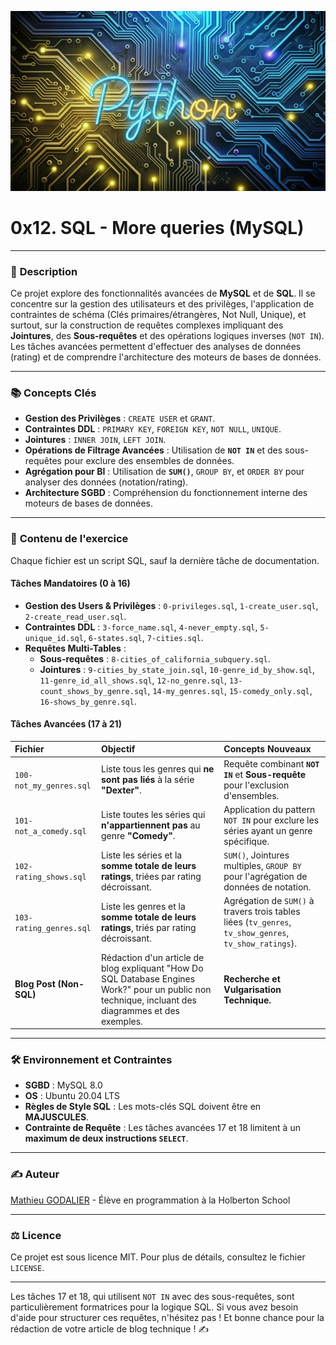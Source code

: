 <p align="center">
<img src=https://github.com/Mathieu7483/Aiko78-Photgraphy/blob/main/img/python%20n%C3%A9eon%20carte%20%C3%A9l%C3%A9ctronique.png>
</p>

# 0x12. SQL - More queries (MySQL)

-----

### 📝 **Description**

Ce projet explore des fonctionnalités avancées de **MySQL** et de **SQL**. Il se concentre sur la gestion des utilisateurs et des privilèges, l'application de contraintes de schéma (Clés primaires/étrangères, Not Null, Unique), et surtout, sur la construction de requêtes complexes impliquant des **Jointures**, des **Sous-requêtes** et des opérations logiques inverses (`NOT IN`). Les tâches avancées permettent d'effectuer des analyses de données (rating) et de comprendre l'architecture des moteurs de bases de données.

-----

### 📚 **Concepts Clés**

  * **Gestion des Privilèges** : `CREATE USER` et `GRANT`.
  * **Contraintes DDL** : `PRIMARY KEY`, `FOREIGN KEY`, `NOT NULL`, `UNIQUE`.
  * **Jointures** : `INNER JOIN`, `LEFT JOIN`.
  * **Opérations de Filtrage Avancées** : Utilisation de **`NOT IN`** et des sous-requêtes pour exclure des ensembles de données.
  * **Agrégation pour BI** : Utilisation de **`SUM()`**, `GROUP BY`, et `ORDER BY` pour analyser des données (notation/rating).
  * **Architecture SGBD** : Compréhension du fonctionnement interne des moteurs de bases de données.

-----

### 📂 **Contenu de l'exercice**

Chaque fichier est un script SQL, sauf la dernière tâche de documentation.

#### **Tâches Mandatoires (0 à 16)**

  * **Gestion des Users & Privilèges** : `0-privileges.sql`, `1-create_user.sql`, `2-create_read_user.sql`.
  * **Contraintes DDL** : `3-force_name.sql`, `4-never_empty.sql`, `5-unique_id.sql`, `6-states.sql`, `7-cities.sql`.
  * **Requêtes Multi-Tables** :
      * **Sous-requêtes** : `8-cities_of_california_subquery.sql`.
      * **Jointures** : `9-cities_by_state_join.sql`, `10-genre_id_by_show.sql`, `11-genre_id_all_shows.sql`, `12-no_genre.sql`, `13-count_shows_by_genre.sql`, `14-my_genres.sql`, `15-comedy_only.sql`, `16-shows_by_genre.sql`.

#### **Tâches Avancées (17 à 21)**

| Fichier | Objectif | Concepts Nouveaux |
| :--- | :--- | :--- |
| `100-not_my_genres.sql` | Liste tous les genres qui **ne sont pas liés** à la série **"Dexter"**. | Requête combinant **`NOT IN`** et **Sous-requête** pour l'exclusion d'ensembles. |
| `101-not_a_comedy.sql` | Liste toutes les séries qui **n'appartiennent pas** au genre **"Comedy"**. | Application du pattern `NOT IN` pour exclure les séries ayant un genre spécifique. |
| `102-rating_shows.sql` | Liste les séries et la **somme totale de leurs ratings**, triées par rating décroissant. | `SUM()`, Jointures multiples, `GROUP BY` pour l'agrégation de données de notation. |
| `103-rating_genres.sql` | Liste les genres et la **somme totale de leurs ratings**, triés par rating décroissant. | Agrégation de `SUM()` à travers trois tables liées (`tv_genres`, `tv_show_genres`, `tv_show_ratings`). |
| **Blog Post (Non-SQL)** | Rédaction d'un article de blog expliquant "How Do SQL Database Engines Work?" pour un public non technique, incluant des diagrammes et des exemples. | **Recherche et Vulgarisation Technique.** |

-----

### 🛠️ **Environnement et Contraintes**

  * **SGBD** : MySQL 8.0
  * **OS** : Ubuntu 20.04 LTS
  * **Règles de Style SQL** : Les mots-clés SQL doivent être en **MAJUSCULES**.
  * **Contrainte de Requête** : Les tâches avancées 17 et 18 limitent à un **maximum de deux instructions `SELECT`**.

-----

### ✍️ **Auteur**

[Mathieu GODALIER](https://www.google.com/search?q=https://github.com/Mathieu7483/holbertonschool-higher_level_programming/tree/main/SQL_more_queries) - Élève en programmation à la Holberton School

-----

### ⚖️ **Licence**

Ce projet est sous licence MIT. Pour plus de détails, consultez le fichier `LICENSE`.

-----

Les tâches 17 et 18, qui utilisent `NOT IN` avec des sous-requêtes, sont particulièrement formatrices pour la logique SQL. Si vous avez besoin d'aide pour structurer ces requêtes, n'hésitez pas \! Et bonne chance pour la rédaction de votre article de blog technique \! ✍️
